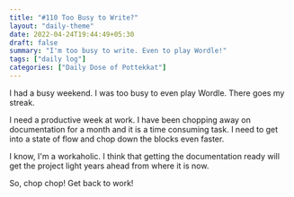 ```yaml
---
title: "#110 Too Busy to Write?"
layout: "daily-theme"
date: 2022-04-24T19:44:49+05:30
draft: false
summary: "I'm too busy to write. Even to play Wordle!"
tags: ["daily log"]
categories: ["Daily Dose of Pottekkat"]
---
```


I had a busy weekend. I was too busy to even play Wordle. There goes my streak.

I need a productive week at work. I have been chopping away on documentation for a month and it is a time consuming task. I need to get into a state of flow and chop down the blocks even faster.

I know, I'm a workaholic. I think that getting the documentation ready will get the project light years ahead from where it is now.

So, chop chop! Get back to work!
